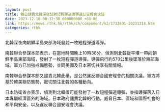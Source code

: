 ```yaml
---
layout: post
title: 韓日譴責北韓深夜試射短程彈道導彈違反安理會決議
date: 2023-12-18 00:32:38.000000000 +08:00
link: https://news.rthk.hk/rthk/ch/component/k2/1732691-20231218.htm
categories: rthk
---
```


北韓深夜向朝鮮半島東部海域發射一枚短程彈道導彈。

南韓聯合參謀本部表示，在當地時間晚上10時38分，偵測到北韓從平壤一帶向朝鮮半島東部海域，發射了一枚短程彈道導彈，導彈飛行約570公里後墜落於東部海域。軍方已加強戒備態勢，並同美國及日本密切共享有關情報。

南韓聯合參謀本部又譴責北韓此舉，是公然違反聯合國安理會的相關決議。軍方將基於韓美聯防態勢，密切關注北韓的各種動向。

日本防衛省亦表示，偵測到北韓很可能發射了一枚短程彈道導彈，並指導彈落入日本專屬經濟區外的海域。日本政府譴責北韓的行動，威脅日本、區域和國際社會的和平與安全，以及違反聯合國安理會決議。
